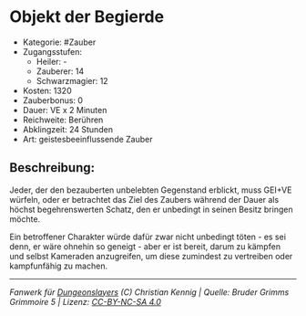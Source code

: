 # Objekt der Begierde

- Kategorie: #Zauber
- Zugangsstufen:
  - Heiler: -
  - Zauberer: 14
  - Schwarzmagier: 12
- Kosten: 1320
- Zauberbonus: 0
- Dauer: VE x 2 Minuten
- Reichweite: Berühren
- Abklingzeit: 24 Stunden
- Art: geistesbeeinflussende Zauber

## Beschreibung:

Jeder, der den bezauberten unbelebten Gegenstand erblickt, muss GEI+VE würfeln, oder er betrachtet das Ziel des Zaubers während der Dauer als höchst begehrenswerten Schatz, den er unbedingt in seinen Besitz bringen möchte.

Ein betroffener Charakter würde dafür zwar nicht unbedingt töten - es sei denn, er wäre ohnehin so geneigt - aber er ist bereit, darum zu kämpfen und selbst Kameraden anzugreifen, um diese zumindest zu vertreiben oder kampfunfähig zu machen.

---

_Fanwerk für [Dungeonslayers](https://www.dungeonslayers.net/) (C) Christian Kennig | Quelle: Bruder Grimms Grimmoire 5 | Lizenz: [CC-BY-NC-SA 4.0](https://creativecommons.org/licenses/by-nc-sa/4.0/deed.de)_
